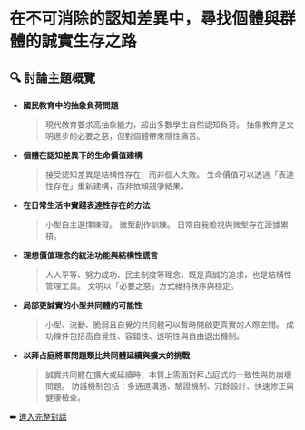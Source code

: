 # 在不可消除的認知差異中，尋找個體與群體的誠實生存之路

## 🔍 討論主題概覽

- **國民教育中的抽象負荷問題**
  > 現代教育要求高抽象能力，超出多數學生自然認知負荷。
  > 抽象教育是文明進步的必要之惡，但對個體帶來隱性痛苦。

- **個體在認知差異下的生命價值建構**
  > 接受認知差異是結構性存在，而非個人失敗。
  > 生命價值可以透過「表達性存在」重新建構，而非依賴競爭結果。

- **在日常生活中實踐表達性存在的方法**
  > 小型自主選擇練習。
  > 微型創作訓練。
  > 日常自我檢視與微型存在證據累積。

- **理想價值理念的統治功能與結構性謊言**
  > 人人平等、努力成功、民主制度等理念，既是真誠的追求，也是結構性管理工具。
  > 文明以「必要之惡」方式維持秩序與穩定。

- **局部更誠實的小型共同體的可能性**
  > 小型、流動、脆弱且自覺的共同體可以暫時開啟更真實的人際空間。
  > 成功條件包括高自覺性、容錯性、透明性與自由退出機制。

- **以拜占庭將軍問題類比共同體延續與擴大的挑戰**
  > 誠實共同體在擴大或延續時，本質上需面對拜占庭式的一致性與防崩壞問題。
  > 防護機制包括：多通道溝通、驗證機制、冗餘設計、快速修正與健康檢查。

➡️ [進入完整對話](https://chatgpt.com/share/680c7a35-5638-800c-9113-79f524984300)
